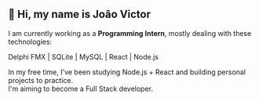 <h2>👋 Hi, my name is João Victor</h2>

<p>I am currently working as a <b>Programming Intern</b>, mostly dealing with these technologies:</p>

<p>Delphi FMX | SQLite | MySQL | React | Node.js</p>

<p>In my free time, I've been studying Node.js + React and building personal projects to practice.<br> I'm aiming to become a Full Stack developer.</p>
